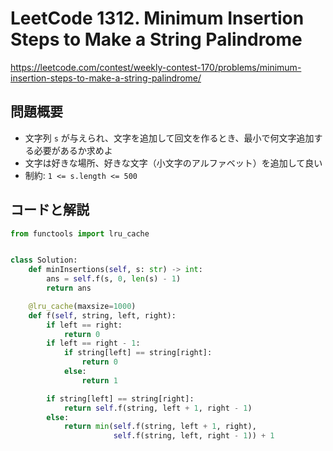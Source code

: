 # LeetCode 1312. Minimum Insertion Steps to Make a String Palindrome

<https://leetcode.com/contest/weekly-contest-170/problems/minimum-insertion-steps-to-make-a-string-palindrome/>

## 問題概要

- 文字列 `s` が与えられ、文字を追加して回文を作るとき、最小で何文字追加する必要があるか求めよ
- 文字は好きな場所、好きな文字（小文字のアルファベット）を追加して良い
- 制約: `1 <= s.length <= 500`

## コードと解説

``` py
from functools import lru_cache


class Solution:
    def minInsertions(self, s: str) -> int:
        ans = self.f(s, 0, len(s) - 1)
        return ans

    @lru_cache(maxsize=1000)
    def f(self, string, left, right):
        if left == right:
            return 0
        if left == right - 1:
            if string[left] == string[right]:
                return 0
            else:
                return 1

        if string[left] == string[right]:
            return self.f(string, left + 1, right - 1)
        else:
            return min(self.f(string, left + 1, right),
                       self.f(string, left, right - 1)) + 1
```
